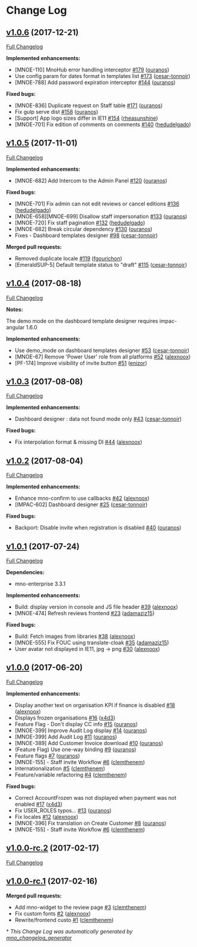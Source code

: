 # Change Log

## [v1.0.6](https://github.com/maestrano/mnoe-admin-panel/tree/v1.0.6) (2017-12-21)
[Full Changelog](https://github.com/maestrano/mnoe-admin-panel/compare/v1.0.5...v1.0.6)

**Implemented enhancements:**

- \[MNOE-110\] MnoHub error handling interceptor [\#179](https://github.com/maestrano/mnoe-admin-panel/pull/179) ([ouranos](https://github.com/ouranos))
- Use config param for dates format in templates list [\#173](https://github.com/maestrano/mnoe-admin-panel/pull/173) ([cesar-tonnoir](https://github.com/cesar-tonnoir))
- \[MNOE-788\] Add password expiration interceptor [\#144](https://github.com/maestrano/mnoe-admin-panel/pull/144) ([ouranos](https://github.com/ouranos))

**Fixed bugs:**

- \[MNOE-836\] Duplicate request on Staff table [\#171](https://github.com/maestrano/mnoe-admin-panel/pull/171) ([ouranos](https://github.com/ouranos))
- Fix gulp serve dist [\#158](https://github.com/maestrano/mnoe-admin-panel/pull/158) ([ouranos](https://github.com/ouranos))
- \[Support\] App logo sizes differ in IE11 [\#154](https://github.com/maestrano/mnoe-admin-panel/pull/154) ([rheasunshine](https://github.com/rheasunshine))
- \[MNOE-701\] Fix edition of comments on comments [\#140](https://github.com/maestrano/mnoe-admin-panel/pull/140) ([hedudelgado](https://github.com/hedudelgado))

## [v1.0.5](https://github.com/maestrano/mnoe-admin-panel/tree/v1.0.5) (2017-11-01)
[Full Changelog](https://github.com/maestrano/mnoe-admin-panel/compare/v1.0.4...v1.0.5)

**Implemented enhancements:**

- \[MNOE-682\] Add Intercom to the Admin Panel [\#120](https://github.com/maestrano/mnoe-admin-panel/pull/120) ([ouranos](https://github.com/ouranos))

**Fixed bugs:**

- \[MNOE-701\] Fix admin can not edit reviews or cancel editions [\#136](https://github.com/maestrano/mnoe-admin-panel/pull/136) ([hedudelgado](https://github.com/hedudelgado))
- \[MNOE-658\]\[MNOE-699\] Disallow staff impersonation [\#133](https://github.com/maestrano/mnoe-admin-panel/pull/133) ([ouranos](https://github.com/ouranos))
- \[MNOE-720\] Fix staff pagination [\#132](https://github.com/maestrano/mnoe-admin-panel/pull/132) ([hedudelgado](https://github.com/hedudelgado))
- \[MNOE-682\] Break circular dependency [\#130](https://github.com/maestrano/mnoe-admin-panel/pull/130) ([ouranos](https://github.com/ouranos))
- Fixes - Dashboard templates designer [\#98](https://github.com/maestrano/mnoe-admin-panel/pull/98) ([cesar-tonnoir](https://github.com/cesar-tonnoir))

**Merged pull requests:**

- Removed duplicate locale [\#119](https://github.com/maestrano/mnoe-admin-panel/pull/119) ([fgourichon](https://github.com/fgourichon))
- \[EmeraldSUP-5\] Default template status to "draft" [\#115](https://github.com/maestrano/mnoe-admin-panel/pull/115) ([cesar-tonnoir](https://github.com/cesar-tonnoir))

## [v1.0.4](https://github.com/maestrano/mnoe-admin-panel/tree/v1.0.4) (2017-08-18)
[Full Changelog](https://github.com/maestrano/mnoe-admin-panel/compare/v1.0.3...v1.0.4)

**Notes:**

The demo mode on the dashboard template designer requires impac-angular 1.6.0

**Implemented enhancements:**

- Use demo\_mode on dashboard templates designer [\#53](https://github.com/maestrano/mnoe-admin-panel/pull/53) ([cesar-tonnoir](https://github.com/cesar-tonnoir))
- \[MNOE-67\] Remove 'Power User' role from all platforms [\#52](https://github.com/maestrano/mnoe-admin-panel/pull/52) ([alexnoox](https://github.com/alexnoox))
- \[PF-174\] Improve visibility of invite button [\#51](https://github.com/maestrano/mnoe-admin-panel/pull/51) ([enizor](https://github.com/enizor))

## [v1.0.3](https://github.com/maestrano/mnoe-admin-panel/tree/v1.0.3) (2017-08-08)
[Full Changelog](https://github.com/maestrano/mnoe-admin-panel/compare/v1.0.2...v1.0.3)

**Implemented enhancements:**

- Dashboard designer : data not found mode only [\#43](https://github.com/maestrano/mnoe-admin-panel/pull/43) ([cesar-tonnoir](https://github.com/cesar-tonnoir))

**Fixed bugs:**

- Fix interpolation format & missing DI [\#44](https://github.com/maestrano/mnoe-admin-panel/pull/44) ([alexnoox](https://github.com/alexnoox))

## [v1.0.2](https://github.com/maestrano/mnoe-admin-panel/tree/v1.0.2) (2017-08-04)
[Full Changelog](https://github.com/maestrano/mnoe-admin-panel/compare/v1.0.1...v1.0.2)

**Implemented enhancements:**

- Enhance mno-confirm to use callbacks [\#42](https://github.com/maestrano/mnoe-admin-panel/pull/42) ([alexnoox](https://github.com/alexnoox))
- \[IMPAC-602\] Dashboard designer [\#25](https://github.com/maestrano/mnoe-admin-panel/pull/25) ([cesar-tonnoir](https://github.com/cesar-tonnoir))

**Fixed bugs:**

- Backport: Disable invite when registration is disabled [\#40](https://github.com/maestrano/mnoe-admin-panel/pull/40) ([ouranos](https://github.com/ouranos))

## [v1.0.1](https://github.com/maestrano/mnoe-admin-panel/tree/v1.0.1) (2017-07-24)
[Full Changelog](https://github.com/maestrano/mnoe-admin-panel/compare/v1.0.0-rc.2...v1.0.1)

**Dependencies:**

- mno-enterprise 3.3.1

**Implemented enhancements:**

- Build: display version in console and JS file header [\#39](https://github.com/maestrano/mnoe-admin-panel/pull/39) ([alexnoox](https://github.com/alexnoox))
- \[MNOE-474\] Refresh reviews frontend [\#23](https://github.com/maestrano/mnoe-admin-panel/pull/23) ([adamaziz15](https://github.com/adamaziz15))

**Fixed bugs:**

- Build: Fetch images from libraries [\#38](https://github.com/maestrano/mnoe-admin-panel/pull/38) ([alexnoox](https://github.com/alexnoox))
- \[MNOE-555\] Fix FOUC using translate-cloak [\#35](https://github.com/maestrano/mnoe-admin-panel/pull/35) ([adamaziz15](https://github.com/adamaziz15))
- User avatar not displayed in IE11, jpg -\> png [\#30](https://github.com/maestrano/mnoe-admin-panel/pull/30) ([alexnoox](https://github.com/alexnoox))

## [v1.0.0](https://github.com/maestrano/mnoe-admin-panel/tree/v1.0.0) (2017-06-20)
[Full Changelog](https://github.com/maestrano/mnoe-admin-panel/compare/v1.0.0-rc.2...v1.0.0)


**Implemented enhancements:**

- Display another text on organisation KPI if finance is disabled [\#18](https://github.com/maestrano/mnoe-admin-panel/pull/18) ([alexnoox](https://github.com/alexnoox))
- Displays frozen organisations [\#16](https://github.com/maestrano/mnoe-admin-panel/pull/16) ([x4d3](https://github.com/x4d3))
- Feature Flag - Don't display CC info [\#15](https://github.com/maestrano/mnoe-admin-panel/pull/15) ([ouranos](https://github.com/ouranos))
- \[MNOE-399\] Improve Audit Log display [\#14](https://github.com/maestrano/mnoe-admin-panel/pull/14) ([ouranos](https://github.com/ouranos))
- \[MNOE-399\] Add Audit Log [\#11](https://github.com/maestrano/mnoe-admin-panel/pull/11) ([ouranos](https://github.com/ouranos))
- \[MNOE-389\] Add Customer Invoice download [\#10](https://github.com/maestrano/mnoe-admin-panel/pull/10) ([ouranos](https://github.com/ouranos))
- \(Feature Flag\) Use one-way binding [\#9](https://github.com/maestrano/mnoe-admin-panel/pull/9) ([ouranos](https://github.com/ouranos))
- Feature flags [\#7](https://github.com/maestrano/mnoe-admin-panel/pull/7) ([ouranos](https://github.com/ouranos))
- \[MNOE-155\] - Staff invite Workflow [\#6](https://github.com/maestrano/mnoe-admin-panel/pull/6) ([clemthenem](https://github.com/clemthenem))
- Internationalization [\#5](https://github.com/maestrano/mnoe-admin-panel/pull/5) ([clemthenem](https://github.com/clemthenem))
- Feature/variable refactoring [\#4](https://github.com/maestrano/mnoe-admin-panel/pull/4) ([clemthenem](https://github.com/clemthenem))

**Fixed bugs:**

- Correct AccountFrozen was not displayed when payment was not enabled [\#17](https://github.com/maestrano/mnoe-admin-panel/pull/17) ([x4d3](https://github.com/x4d3))
- Fix USER\_ROLES typos... [\#13](https://github.com/maestrano/mnoe-admin-panel/pull/13) ([ouranos](https://github.com/ouranos))
- Fix locales [\#12](https://github.com/maestrano/mnoe-admin-panel/pull/12) ([alexnoox](https://github.com/alexnoox))
- \[MNOE-396\] Fix translation on Create Customer [\#8](https://github.com/maestrano/mnoe-admin-panel/pull/8) ([ouranos](https://github.com/ouranos))
- \[MNOE-155\] - Staff invite Workflow [\#6](https://github.com/maestrano/mnoe-admin-panel/pull/6) ([clemthenem](https://github.com/clemthenem))

## [v1.0.0-rc.2](https://github.com/maestrano/mnoe-admin-panel/tree/v1.0.0-rc.2) (2017-02-17)
[Full Changelog](https://github.com/maestrano/mnoe-admin-panel/compare/v1.0.0-rc.1...v1.0.0-rc.2)

## [v1.0.0-rc.1](https://github.com/maestrano/mnoe-admin-panel/tree/v1.0.0-rc.1) (2017-02-16)
**Merged pull requests:**

- Add mno-widget to the review page [\#3](https://github.com/maestrano/mnoe-admin-panel/pull/3) ([clemthenem](https://github.com/clemthenem))
- Fix custom fonts [\#2](https://github.com/maestrano/mnoe-admin-panel/pull/2) ([alexnoox](https://github.com/alexnoox))
- Rewrite/frontend custo [\#1](https://github.com/maestrano/mnoe-admin-panel/pull/1) ([clemthenem](https://github.com/clemthenem))



\* *This Change Log was automatically generated by [mno_changelog_generator](https://github.com/)*
